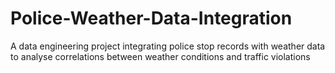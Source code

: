 # Police-Weather-Data-Integration
A data engineering project integrating police stop records with weather data to analyse correlations between weather conditions and traffic violations
